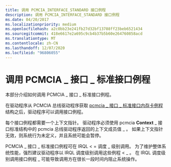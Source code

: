 ```yaml
---
title: 调用 PCMCIA_INTERFACE_STANDARD 接口例程
description: 调用 PCMCIA_INTERFACE_STANDARD 接口例程
ms.date: 04/20/2017
ms.localizationpriority: medium
ms.openlocfilehash: a2c0bb23e241fb27d32bf13708ff23beb6521434
ms.sourcegitcommit: 418e6617e2a695c9cb4b37b5b60e264760858acd
ms.translationtype: MT
ms.contentlocale: zh-CN
ms.lasthandoff: 12/07/2020
ms.locfileid: "96806055"
---
```

# <a name="calling-a-pcmcia_interface_standard-interface-routine"></a>调用 PCMCIA \_ 接口 \_ 标准接口例程





本部分介绍如何调用 PCMCIA \_ 接口 \_ 标准接口例程。

在驱动程序从 PCMCIA 总线驱动程序获取 [pcmcia \_ 接口 \_ 标准接口内存卡例程](/windows-hardware/drivers/ddi/index) 结构之后，驱动程序可以调用接口例程。

每个接口例程都需要一个上下文指针。 驱动程序必须使用 pcmcia **Context** \_ 接口标准结构中的 pcmcia 总线驱动程序返回的上下文成员值 \_ 。 如果上下文指针无效，则系统行为未定义，并且系统可能会暂停。

PCMCIA \_ 接口 \_ 标准接口例程可在 IRQL &lt; = 调度 \_ 级别调用。 为了维护整体系统性能，强烈建议驱动程序以 IRQL 调度级别调用这些例程 &lt; \_ 。 在 IRQL 调度级别调用接口例程 \_ 可能导致调用方在很长一段时间内阻止系统操作。

 

